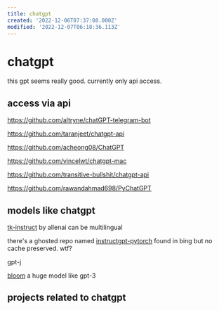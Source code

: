```yaml
---
title: chatgpt
created: '2022-12-06T07:37:08.000Z'
modified: '2022-12-07T06:18:36.113Z'
---
```


# chatgpt

this gpt seems really good. currently only api access.

## access via api

https://github.com/altryne/chatGPT-telegram-bot

https://github.com/taranjeet/chatgpt-api

https://github.com/acheong08/ChatGPT

https://github.com/vincelwt/chatgpt-mac

https://github.com/transitive-bullshit/chatgpt-api

https://github.com/rawandahmad698/PyChatGPT

## models like chatgpt

[tk-instruct]() by allenai can be multilingual

there's a ghosted repo named [instructgpt-pytorch](https://github.com/mariusmcl/instructgpt-pytorch) found in bing but no cache preserved. wtf?

gpt-j

[bloom](https://huggingface.co/docs/transformers/model_doc/bloom) a huge model like gpt-3

## projects related to chatgpt
